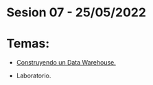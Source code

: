 # Sesion 07 - 25/05/2022

# Temas:

- [Construyendo un Data Warehouse.](https://drive.google.com/file/d/1W2wQoae-eQHU6mBQHRhl0V5PUmmR9_Hq/view?usp=sharing)

- Laboratorio.

